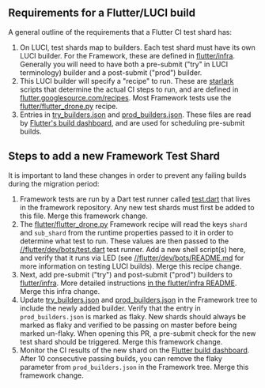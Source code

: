 ## Requirements for a Flutter/LUCI build

A general outline of the requirements that a Flutter CI test shard has:

1. On LUCI, test shards map to builders. Each test shard must have its own LUCI builder. For the Framework, these are defined in [flutter/infra](https://github.com/flutter/infra/blob/master/config/framework_config.star). Generally you will need to have both a pre-submit ("try" in LUCI terminology) builder and a post-submit ("prod") builder.
1. This LUCI builder will specify a "recipe" to run. These are [starlark](https://github.com/bazelbuild/starlark) scripts that determine the actual CI steps to run, and are defined in [flutter.googlesource.com/recipes](https://flutter.googlesource.com/recipes). Most Framework tests use the [flutter/flutter_drone.py](https://flutter.googlesource.com/recipes/+/refs/heads/master/recipes/flutter/flutter_drone.py) recipe.
1. Entries in [try_builders.json](https://github.com/flutter/flutter/blob/master/dev/try_builders.json) and [prod_builders.json](https://github.com/flutter/flutter/blob/master/dev/prod_builders.json). These files are read by [Flutter's build dashboard](https://flutter-dashboard.appspot.com/#/build), and are used for scheduling pre-submit builds.

## Steps to add a new Framework Test Shard

It is important to land these changes in order to prevent any failing builds during the migration period:

1. Framework tests are run by a Dart test runner called [test.dart](https://github.com/flutter/flutter/blob/master/dev/bots/test.dart) that lives in the framework repository. Any new test shards must first be added to this file. Merge this framework change.
1. The [flutter/flutter_drone.py](https://flutter.googlesource.com/recipes/+/refs/heads/master/recipes/flutter/flutter_drone.py#78) Framework recipe will read the keys `shard` and `sub_shard` from the runtime properties passed to it in order to determine what test to run. These values are then passed to the [//flutter/dev/bots/test.dart](https://github.com/flutter/flutter/blob/master/dev/bots/test.dart) test runner. Add a new shell script(s) here, and verify that it runs via LED (see [//flutter/dev/bots/README.md](https://github.com/flutter/flutter/blob/master/dev/bots/README.md) for more information on testing LUCI builds). Merge this recipe change.
1. Next, add pre-submit ("try") and post-submit ("prod") builders to [flutter/infra](https://github.com/flutter/infra/blob/master/config/framework_config.star). More detailed instructions [in the flutter/infra README](https://github.com/flutter/infra#adding-new-framework-test-shards). Merge this infra change.
1. Update [try_builders.json](https://github.com/flutter/flutter/blob/master/dev/try_builders.json) and [prod_builders.json](https://github.com/flutter/flutter/blob/master/dev/prod_builders.json) in the Framework tree to include the newly added builder. Verify that the entry in `prod_builders.json` is marked as flaky. New shards should always be marked as flaky and verified to be passing on master before being marked un-flaky. When opening this PR, a pre-submit check for the new test shard should be triggered. Merge this framework change.
1. Monitor the CI results of the new shard on the [Flutter build dashboard](https://flutter-dashboard.appspot.com/#/build). After 10 consecutive passing builds, you can remove the flaky parameter from `prod_builders.json` in the Framework tree. Merge this framework change.